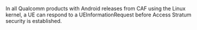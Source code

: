 In all Qualcomm products with Android releases from CAF using the Linux kernel, a UE can respond to a UEInformationRequest before Access Stratum security is established.